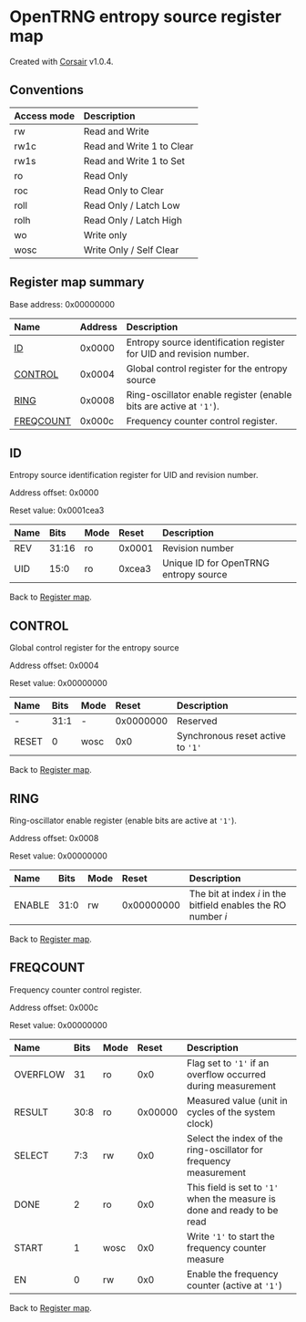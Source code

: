 # OpenTRNG entropy source register map

Created with [Corsair](https://github.com/esynr3z/corsair) v1.0.4.

## Conventions

| Access mode | Description               |
| :---------- | :------------------------ |
| rw          | Read and Write            |
| rw1c        | Read and Write 1 to Clear |
| rw1s        | Read and Write 1 to Set   |
| ro          | Read Only                 |
| roc         | Read Only to Clear        |
| roll        | Read Only / Latch Low     |
| rolh        | Read Only / Latch High    |
| wo          | Write only                |
| wosc        | Write Only / Self Clear   |

## Register map summary

Base address: 0x00000000

| Name                     | Address    | Description |
| :---                     | :---       | :---        |
| [ID](#id)                | 0x0000     | Entropy source identification register for UID and revision number. |
| [CONTROL](#control)      | 0x0004     | Global control register for the entropy source |
| [RING](#ring)            | 0x0008     | Ring-oscillator enable register (enable bits are active at `'1'`). |
| [FREQCOUNT](#freqcount)  | 0x000c     | Frequency counter control register. |

## ID

Entropy source identification register for UID and revision number.

Address offset: 0x0000

Reset value: 0x0001cea3


| Name             | Bits   | Mode            | Reset      | Description |
| :---             | :---   | :---            | :---       | :---        |
| REV              | 31:16  | ro              | 0x0001     | Revision number |
| UID              | 15:0   | ro              | 0xcea3     | Unique ID for OpenTRNG entropy source |

Back to [Register map](#register-map-summary).

## CONTROL

Global control register for the entropy source

Address offset: 0x0004

Reset value: 0x00000000


| Name             | Bits   | Mode            | Reset      | Description |
| :---             | :---   | :---            | :---       | :---        |
| -                | 31:1   | -               | 0x0000000  | Reserved |
| RESET            | 0      | wosc            | 0x0        | Synchronous reset active to `'1'` |

Back to [Register map](#register-map-summary).

## RING

Ring-oscillator enable register (enable bits are active at `'1'`).

Address offset: 0x0008

Reset value: 0x00000000


| Name             | Bits   | Mode            | Reset      | Description |
| :---             | :---   | :---            | :---       | :---        |
| ENABLE           | 31:0   | rw              | 0x00000000 | The bit at index _i_ in the bitfield enables the RO number _i_ |

Back to [Register map](#register-map-summary).

## FREQCOUNT

Frequency counter control register.

Address offset: 0x000c

Reset value: 0x00000000


| Name             | Bits   | Mode            | Reset      | Description |
| :---             | :---   | :---            | :---       | :---        |
| OVERFLOW         | 31     | ro              | 0x0        | Flag set to `'1'` if an overflow occurred during measurement |
| RESULT           | 30:8   | ro              | 0x00000    | Measured value (unit in cycles of the system clock) |
| SELECT           | 7:3    | rw              | 0x0        | Select the index of the ring-oscillator for frequency measurement |
| DONE             | 2      | ro              | 0x0        | This field is set to `'1'` when the measure is done and ready to be read |
| START            | 1      | wosc            | 0x0        | Write `'1'` to start the frequency counter measure |
| EN               | 0      | rw              | 0x0        | Enable the frequency counter (active at `'1'`) |

Back to [Register map](#register-map-summary).
